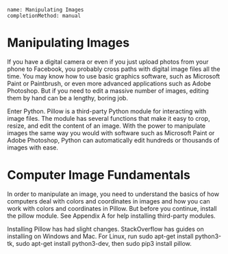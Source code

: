```ngMeta
name: Manipulating Images
completionMethod: manual
```
# Manipulating Images
If you have a digital camera or even if you just upload photos from your phone to Facebook, you probably cross paths with digital image files all the time. You may know how to use basic graphics software, such as Microsoft Paint or Paintbrush, or even more advanced applications such as Adobe Photoshop. But if you need to edit a massive number of images, editing them by hand can be a lengthy, boring job.

Enter Python. Pillow is a third-party Python module for interacting with image files. The module has several functions that make it easy to crop, resize, and edit the content of an image. With the power to manipulate images the same way you would with software such as Microsoft Paint or Adobe Photoshop, Python can automatically edit hundreds or thousands of images with ease.

# Computer Image Fundamentals
In order to manipulate an image, you need to understand the basics of how computers deal with colors and coordinates in images and how you can work with colors and coordinates in Pillow. But before you continue, install the pillow module. See Appendix A for help installing third-party modules.

Installing Pillow has had slight changes. StackOverflow has guides on installing on Windows and Mac. For Linux, run sudo apt-get install python3-tk, sudo apt-get install python3-dev, then sudo pip3 install pillow.
